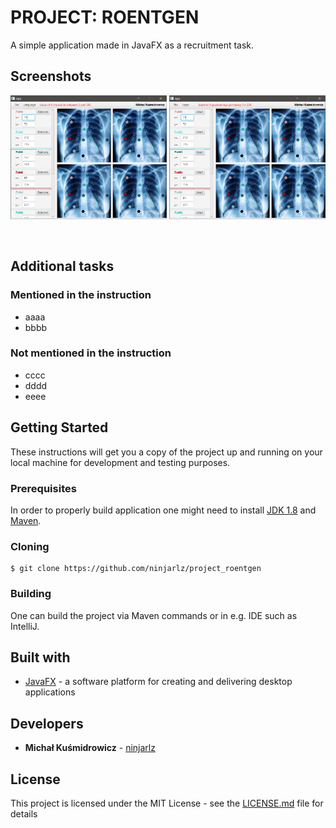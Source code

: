 # PROJECT: ROENTGEN

A simple application made in JavaFX as a recruitment task.

## Screenshots

<p align="center">
<img width="250" src="screenshots/EN.PNG">
<img width="250" src="screenshots/PL.PNG">
</p><br>

## Additional tasks

### Mentioned in the instruction

* aaaa
* bbbb

### Not mentioned in the instruction

* cccc
* dddd
* eeee

## Getting Started
These instructions will get you a copy of the project up and running on your local machine for development and testing purposes. 

### Prerequisites
In order to properly build application one might need to install [JDK 1.8](https://www.oracle.com/java/technologies/javase/javase-jdk8-downloads.html) and [Maven](https://maven.apache.org/download.cgi).

### Cloning
```
$ git clone https://github.com/ninjarlz/project_roentgen
```

### Building
One can build the project via Maven commands or in e.g. IDE such as IntelliJ.

## Built with
* [JavaFX](https://www.oracle.com/java/technologies/javase/javafx-overview.html) - a software platform for creating and delivering desktop applications

## Developers
* **Michał Kuśmidrowicz** - [ninjarlz](https://github.com/ninjarlz)

## License
This project is licensed under the MIT License - see the [LICENSE.md](LICENSE.md) file for details





